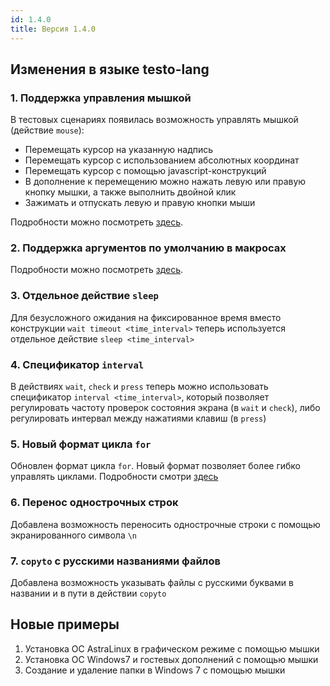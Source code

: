 ```yaml
---
id: 1.4.0
title: Версия 1.4.0
---
```


## Изменения в языке testo-lang

### 1. Поддержка управления мышкой

В тестовых сценариях появилась возможность управлять мышкой (действие
`mouse`):

- Перемещать курсор на указанную надпись
- Перемещать курсор с использованием абсолютных координат
- Перемещать курсор с помощью javascript-конструкций
- В дополнение к перемещению можно нажать левую или правую кнопку
  мышки, а также выполнить двойной клик
- Зажимать и отпускать левую и правую кнопки мыши

Подробности можно посмотреть [здесь](../lang/mouse).

### 2. Поддержка аргументов по умолчанию в макросах

Подробности можно посмотреть [здесь](../lang/param).

### 3. Отдельное действие `sleep`

Для безусложного ожидания на фиксированное время вместо конструкции
`wait timeout <time_interval>` теперь используется отдельное действие
`sleep <time_interval>`

### 4. Спецификатор `interval`

В действиях `wait`, `check` и `press` теперь можно использовать
спецификатор `interval <time_interval>`, который позволяет регулировать
частоту проверок состояния экрана (в `wait` и `check`), либо
регулировать интервал между нажатиями клавиш (в `press`)

### 5. Новый формат цикла `for`

Обновлен формат цикла `for`. Новый формат позволяет более гибко
управлять циклами. Подробности смотри [здесь](../lang/for)

### 6. Перенос однострочных строк

Добавлена возможность переносить однострочные строки с помощью
экранированного символа `\n`

### 7. `copyto` с русскими названиями файлов

Добавлена возможность указывать файлы с русскими буквами в названии и в
пути в действии `copyto`

## Новые примеры

1.  Установка ОС AstraLinux в графическом режиме с помощью мышки
2.  Установка ОС Windows7 и гостевых дополнений с помощью мышки
3.  Создание и удаление папки в Windows 7 с помощью мышки
